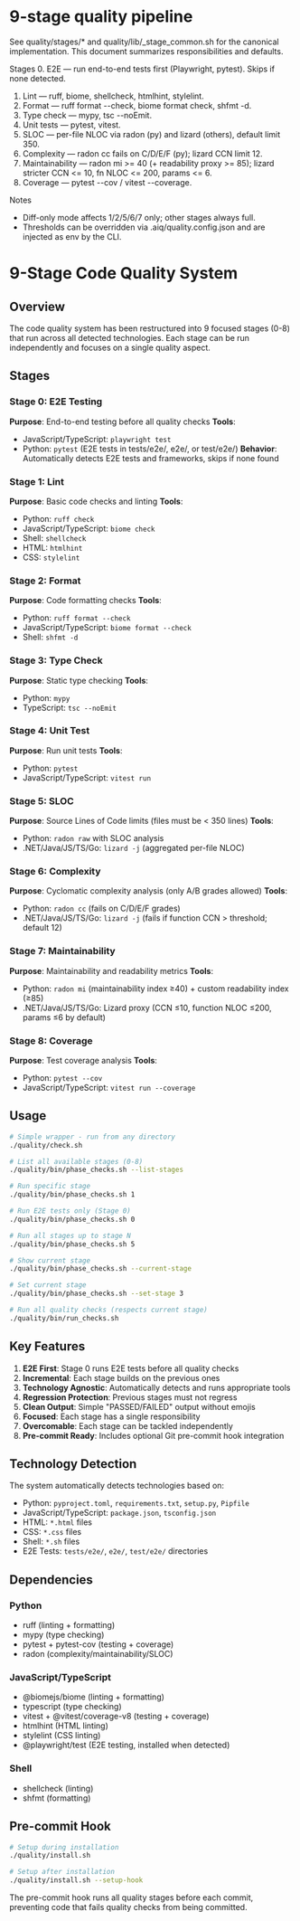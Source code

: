 # 9-stage quality pipeline

See quality/stages/* and quality/lib/_stage_common.sh for the canonical implementation. This document summarizes responsibilities and defaults.

Stages
0. E2E — run end-to-end tests first (Playwright, pytest). Skips if none detected.
1. Lint — ruff, biome, shellcheck, htmlhint, stylelint.
2. Format — ruff format --check, biome format check, shfmt -d.
3. Type check — mypy, tsc --noEmit.
4. Unit tests — pytest, vitest.
5. SLOC — per-file NLOC via radon (py) and lizard (others), default limit 350.
6. Complexity — radon cc fails on C/D/E/F (py); lizard CCN limit 12.
7. Maintainability — radon mi >= 40 (+ readability proxy >= 85); lizard stricter CCN <= 10, fn NLOC <= 200, params <= 6.
8. Coverage — pytest --cov / vitest --coverage.

Notes
- Diff-only mode affects 1/2/5/6/7 only; other stages always full.
- Thresholds can be overridden via .aiq/quality.config.json and are injected as env by the CLI.

# 9-Stage Code Quality System

## Overview
The code quality system has been restructured into 9 focused stages (0-8) that run across all detected technologies. Each stage can be run independently and focuses on a single quality aspect.

## Stages

### Stage 0: E2E Testing
**Purpose**: End-to-end testing before all quality checks
**Tools**:
- JavaScript/TypeScript: `playwright test`
- Python: `pytest` (E2E tests in tests/e2e/, e2e/, or test/e2e/)
**Behavior**: Automatically detects E2E tests and frameworks, skips if none found

### Stage 1: Lint
**Purpose**: Basic code checks and linting
**Tools**:
- Python: `ruff check`
- JavaScript/TypeScript: `biome check`
- Shell: `shellcheck`
- HTML: `htmlhint`
- CSS: `stylelint`

### Stage 2: Format
**Purpose**: Code formatting checks
**Tools**:
- Python: `ruff format --check`
- JavaScript/TypeScript: `biome format --check`
- Shell: `shfmt -d`

### Stage 3: Type Check
**Purpose**: Static type checking
**Tools**:
- Python: `mypy`
- TypeScript: `tsc --noEmit`

### Stage 4: Unit Test
**Purpose**: Run unit tests
**Tools**:
- Python: `pytest`
- JavaScript/TypeScript: `vitest run`

### Stage 5: SLOC
**Purpose**: Source Lines of Code limits (files must be < 350 lines)
**Tools**:
- Python: `radon raw` with SLOC analysis
- .NET/Java/JS/TS/Go: `lizard -j` (aggregated per-file NLOC)

### Stage 6: Complexity
**Purpose**: Cyclomatic complexity analysis (only A/B grades allowed)
**Tools**:
- Python: `radon cc` (fails on C/D/E/F grades)
- .NET/Java/JS/TS/Go: `lizard -j` (fails if function CCN > threshold; default 12)

### Stage 7: Maintainability
**Purpose**: Maintainability and readability metrics
**Tools**:
- Python: `radon mi` (maintainability index ≥40) + custom readability index (≥85)
- .NET/Java/JS/TS/Go: Lizard proxy (CCN ≤10, function NLOC ≤200, params ≤6 by default)

### Stage 8: Coverage
**Purpose**: Test coverage analysis
**Tools**:
- Python: `pytest --cov`
- JavaScript/TypeScript: `vitest run --coverage`

## Usage

```bash
# Simple wrapper - run from any directory
./quality/check.sh

# List all available stages (0-8)
./quality/bin/phase_checks.sh --list-stages

# Run specific stage
./quality/bin/phase_checks.sh 1

# Run E2E tests only (Stage 0)
./quality/bin/phase_checks.sh 0

# Run all stages up to stage N
./quality/bin/phase_checks.sh 5

# Show current stage
./quality/bin/phase_checks.sh --current-stage

# Set current stage
./quality/bin/phase_checks.sh --set-stage 3

# Run all quality checks (respects current stage)
./quality/bin/run_checks.sh
```

## Key Features

1. **E2E First**: Stage 0 runs E2E tests before all quality checks
2. **Incremental**: Each stage builds on the previous ones
3. **Technology Agnostic**: Automatically detects and runs appropriate tools
4. **Regression Protection**: Previous stages must not regress
5. **Clean Output**: Simple "PASSED/FAILED" output without emojis
6. **Focused**: Each stage has a single responsibility
7. **Overcomable**: Each stage can be tackled independently
8. **Pre-commit Ready**: Includes optional Git pre-commit hook integration

## Technology Detection

The system automatically detects technologies based on:
- Python: `pyproject.toml`, `requirements.txt`, `setup.py`, `Pipfile`
- JavaScript/TypeScript: `package.json`, `tsconfig.json`
- HTML: `*.html` files
- CSS: `*.css` files  
- Shell: `*.sh` files
- E2E Tests: `tests/e2e/`, `e2e/`, `test/e2e/` directories

## Dependencies

### Python
- ruff (linting + formatting)
- mypy (type checking)
- pytest + pytest-cov (testing + coverage)
- radon (complexity/maintainability/SLOC)

### JavaScript/TypeScript
- @biomejs/biome (linting + formatting)
- typescript (type checking)
- vitest + @vitest/coverage-v8 (testing + coverage)
- htmlhint (HTML linting)
- stylelint (CSS linting)
- @playwright/test (E2E testing, installed when detected)

### Shell
- shellcheck (linting)
- shfmt (formatting)

## Pre-commit Hook

```bash
# Setup during installation
./quality/install.sh

# Setup after installation
./quality/install.sh --setup-hook
```

The pre-commit hook runs all quality stages before each commit, preventing code that fails quality checks from being committed.
